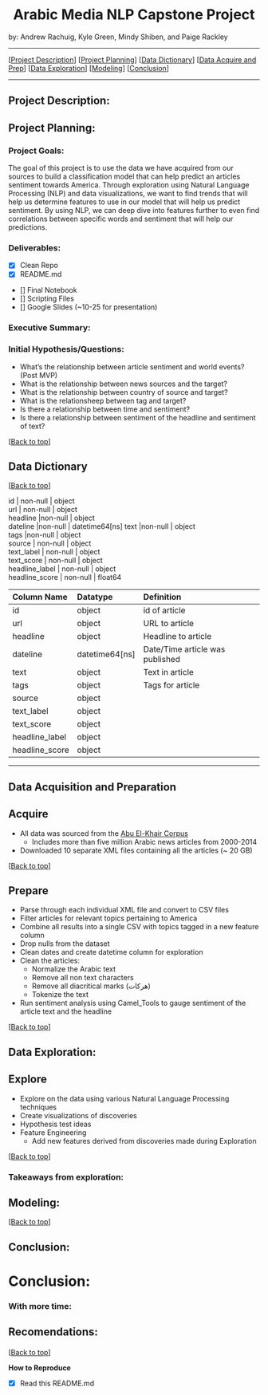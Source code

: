 # <center><a name="top"></a>Arabic Media NLP Capstone Project

by: Andrew Rachuig, Kyle Green, Mindy Shiben, and Paige Rackley </center>



 * * *  
[[Project Description](#project_description)]
[[Project Planning](#planning)]
[[Data Dictionary](#dictionary)]
[[Data Acquire and Prep](#wrangle)]
[[Data Exploration](#explore)]
[[Modeling](#model)]
[[Conclusion](#conclusion)]
___



## <a name="project_description"></a>Project Description:

## <a name="planning"></a>Project Planning:
  
  
 ### Project Goals: 
The goal of this project is to use the data we have acquired from our sources to build a classification model that can help predict an articles sentiment towards America. Through exploration using Natural Language Processing (NLP) and data visualizations, we want to find trends that will help us determine features to use in our model that will help us predict sentiment. By using NLP, we can deep dive into features further to even find correlations between specific words and sentiment that will help our predictions.
  
  
 ### Deliverables:
- [x] Clean Repo
- [x] README.md
- [] Final Notebook
- [] Scripting Files
- [] Google Slides (~10-25 for presentation)

###  Executive Summary: 

  
        
### Initial Hypothesis/Questions: 
- What’s the relationship between article sentiment and world events? (Post MVP)
- What is the relationship between news sources and the target? 
- What is the relationship between country of source and target?
- What is the relationsheep between tag and target?
- Is there a relationship between time and sentiment?
- Is there a relationship between sentiment of the headline and sentiment of text?

[[Back to top](#top)]


## <a name="dictionary"></a>Data Dictionary  
[[Back to top](#top)]

id | non-null | object        
url | non-null | object        
headline |non-null | object        
dateline |non-null | datetime64[ns]
text |non-null | object        
tags |non-null | object        
source | non-null | object        
text_label | non-null | object        
text_score | non-null | object        
headline_label | non-null | object        
headline_score | non-null | float64 


|Column Name|Datatype|Definition|
|:-------|:--------|:----------|
| id       | object |    id of article |
| url       | object |    URL to article |
| headline       | object |    Headline to article |
| dateline       | datetime64[ns] |    Date/Time article was published |
| text      | object |   Text in article |
| tags       | object |    Tags for article |
| source | object |  |
| text_label | object |  |
| text_score | object |  |
| headline_label | object |  |
| headline_score | object |  | 

***

## <a name="wrangle"></a>Data Acquisition and Preparation
  
## Acquire
- All data was sourced from the [Abu El-Khair Corpus](http://abuelkhair.net/index.php/en/arabic/abu-el-khair-corpus)
    - Includes more than five million Arabic news articles from 2000-2014
- Downloaded 10 separate XML files containing all the articles (~ 20 GB)

[[Back to top](#top)]

## Prepare
- Parse through each individual XML file and convert to CSV files
- Filter articles for relevant topics pertaining to America
- Combine all results into a single CSV with topics tagged in a new feature column
- Drop nulls from the dataset
- Clean dates and create datetime column for exploration
- Clean the articles:
  - Normalize the Arabic text
  - Remove all non text characters
  - Remove all diacritical marks (هركات)
  - Tokenize the text
- Run sentiment analysis using Camel_Tools to gauge sentiment of the article text and the headline

[[Back to top](#top)]


  
## <a name="explore"></a>Data Exploration:
##  Explore
- Explore on the data using various Natural Language Processing techniques
- Create visualizations of discoveries
- Hypothesis test ideas
- Feature Engineering
  - Add new features derived from discoveries made during Exploration

 
[[Back to top](#top)]

### Takeaways from exploration:

## <a name="model"></a>Modeling:

  
[[Back to top](#top)]



## <a name="conclusion"></a>Conclusion:
  
 # Conclusion:




  
### With more time:

## Recomendations: 
####

[[Back to top](#top)]
  
  
  **How to Reproduce**
- [x] Read this README.md

